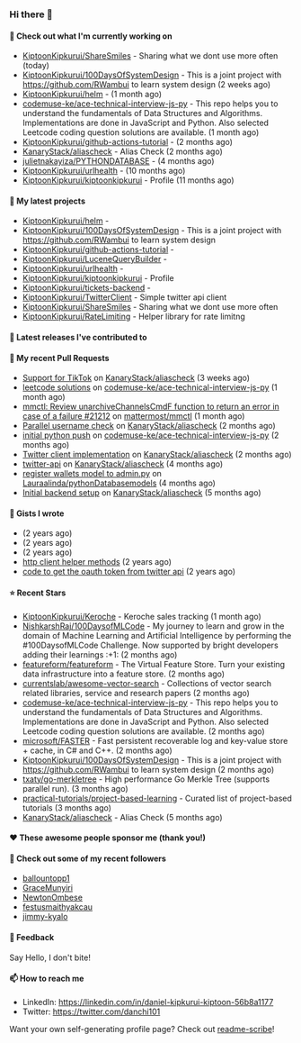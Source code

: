 
### Hi there 👋

#### 👷 Check out what I'm currently working on

- [KiptoonKipkurui/ShareSmiles](https://github.com/KiptoonKipkurui/ShareSmiles) - Sharing what we dont use more often (today)
- [KiptoonKipkurui/100DaysOfSystemDesign](https://github.com/KiptoonKipkurui/100DaysOfSystemDesign) - This is a joint project with https://github.com/RWambui to learn system design (2 weeks ago)
- [KiptoonKipkurui/helm](https://github.com/KiptoonKipkurui/helm) -  (1 month ago)
- [codemuse-ke/ace-technical-interview-js-py](https://github.com/codemuse-ke/ace-technical-interview-js-py) - This repo helps you to understand the fundamentals of Data Structures and Algorithms. Implementations are done in JavaScript and Python. Also selected Leetcode coding question solutions are available.  (1 month ago)
- [KiptoonKipkurui/github-actions-tutorial](https://github.com/KiptoonKipkurui/github-actions-tutorial) -  (2 months ago)
- [KanaryStack/aliascheck](https://github.com/KanaryStack/aliascheck) - Alias Check (2 months ago)
- [julietnakayiza/PYTHONDATABASE](https://github.com/julietnakayiza/PYTHONDATABASE) -  (4 months ago)
- [KiptoonKipkurui/urlhealth](https://github.com/KiptoonKipkurui/urlhealth) -  (10 months ago)
- [KiptoonKipkurui/kiptoonkipkurui](https://github.com/KiptoonKipkurui/kiptoonkipkurui) - Profile (11 months ago)

#### 🌱 My latest projects

- [KiptoonKipkurui/helm](https://github.com/KiptoonKipkurui/helm) - 
- [KiptoonKipkurui/100DaysOfSystemDesign](https://github.com/KiptoonKipkurui/100DaysOfSystemDesign) - This is a joint project with https://github.com/RWambui to learn system design
- [KiptoonKipkurui/github-actions-tutorial](https://github.com/KiptoonKipkurui/github-actions-tutorial) - 
- [KiptoonKipkurui/LuceneQueryBuilder](https://github.com/KiptoonKipkurui/LuceneQueryBuilder) - 
- [KiptoonKipkurui/urlhealth](https://github.com/KiptoonKipkurui/urlhealth) - 
- [KiptoonKipkurui/kiptoonkipkurui](https://github.com/KiptoonKipkurui/kiptoonkipkurui) - Profile
- [KiptoonKipkurui/tickets-backend](https://github.com/KiptoonKipkurui/tickets-backend) - 
- [KiptoonKipkurui/TwitterClient](https://github.com/KiptoonKipkurui/TwitterClient) - Simple twitter api client
- [KiptoonKipkurui/ShareSmiles](https://github.com/KiptoonKipkurui/ShareSmiles) - Sharing what we dont use more often
- [KiptoonKipkurui/RateLimiting](https://github.com/KiptoonKipkurui/RateLimiting) - Helper library for rate limitng 

#### 🔭 Latest releases I've contributed to


#### 🔨 My recent Pull Requests

- [Support for TikTok](https://github.com/KanaryStack/aliascheck/pull/59) on [KanaryStack/aliascheck](https://github.com/KanaryStack/aliascheck) (3 weeks ago)
- [leetcode solutions](https://github.com/codemuse-ke/ace-technical-interview-js-py/pull/26) on [codemuse-ke/ace-technical-interview-js-py](https://github.com/codemuse-ke/ace-technical-interview-js-py) (1 month ago)
- [mmctl: Review unarchiveChannelsCmdF function to return an error in case of a failure #21212](https://github.com/mattermost/mmctl/pull/572) on [mattermost/mmctl](https://github.com/mattermost/mmctl) (1 month ago)
- [Parallel username check](https://github.com/KanaryStack/aliascheck/pull/53) on [KanaryStack/aliascheck](https://github.com/KanaryStack/aliascheck) (2 months ago)
- [initial python push](https://github.com/codemuse-ke/ace-technical-interview-js-py/pull/25) on [codemuse-ke/ace-technical-interview-js-py](https://github.com/codemuse-ke/ace-technical-interview-js-py) (2 months ago)
- [Twitter client implementation](https://github.com/KanaryStack/aliascheck/pull/40) on [KanaryStack/aliascheck](https://github.com/KanaryStack/aliascheck) (2 months ago)
- [twitter-api](https://github.com/KanaryStack/aliascheck/pull/17) on [KanaryStack/aliascheck](https://github.com/KanaryStack/aliascheck) (4 months ago)
- [register wallets model to admin.py](https://github.com/Lauraalinda/pythonDatabasemodels/pull/1) on [Lauraalinda/pythonDatabasemodels](https://github.com/Lauraalinda/pythonDatabasemodels) (4 months ago)
- [Initial backend setup](https://github.com/KanaryStack/aliascheck/pull/7) on [KanaryStack/aliascheck](https://github.com/KanaryStack/aliascheck) (5 months ago)


#### 📓 Gists I wrote

- [](https://gist.github.com/75f8e6859120ff76384203162ff71031) (2 years ago)
- [](https://gist.github.com/36d123dbcfae3aa16c9fa05d14b77e70) (2 years ago)
- [](https://gist.github.com/03aa6a9e4d1f6e83ffe6ce69bac8ade0) (2 years ago)
- [http client helper methods](https://gist.github.com/42b4af13921bcb86f7f2aa61d76dc5f3) (2 years ago)
- [code to get the oauth token from twitter api](https://gist.github.com/4f857e433d186cdd79501c0bd4bff8b9) (2 years ago)

#### ⭐ Recent Stars

- [KiptoonKipkurui/Keroche](https://github.com/KiptoonKipkurui/Keroche) - Keroche sales tracking (1 month ago)
- [NishkarshRaj/100DaysofMLCode](https://github.com/NishkarshRaj/100DaysofMLCode) - My journey to learn and grow in the domain of Machine Learning and Artificial Intelligence by performing the #100DaysofMLCode Challenge. Now supported by bright developers adding their learnings :&#43;1: (2 months ago)
- [featureform/featureform](https://github.com/featureform/featureform) - The Virtual Feature Store. Turn your existing data infrastructure into a feature store. (2 months ago)
- [currentslab/awesome-vector-search](https://github.com/currentslab/awesome-vector-search) - Collections of vector search related libraries, service and research papers (2 months ago)
- [codemuse-ke/ace-technical-interview-js-py](https://github.com/codemuse-ke/ace-technical-interview-js-py) - This repo helps you to understand the fundamentals of Data Structures and Algorithms. Implementations are done in JavaScript and Python. Also selected Leetcode coding question solutions are available.  (2 months ago)
- [microsoft/FASTER](https://github.com/microsoft/FASTER) - Fast persistent recoverable log and key-value store &#43; cache, in C# and C&#43;&#43;. (2 months ago)
- [KiptoonKipkurui/100DaysOfSystemDesign](https://github.com/KiptoonKipkurui/100DaysOfSystemDesign) - This is a joint project with https://github.com/RWambui to learn system design (2 months ago)
- [txaty/go-merkletree](https://github.com/txaty/go-merkletree) - High performance Go Merkle Tree (supports parallel run). (3 months ago)
- [practical-tutorials/project-based-learning](https://github.com/practical-tutorials/project-based-learning) - Curated list of project-based tutorials (3 months ago)
- [KanaryStack/aliascheck](https://github.com/KanaryStack/aliascheck) - Alias Check (5 months ago)

#### ❤️ These awesome people sponsor me (thank you!)


#### 👯 Check out some of my recent followers

- [ballountopp1](https://github.com/ballountopp1)
- [GraceMunyiri](https://github.com/GraceMunyiri)
- [NewtonOmbese](https://github.com/NewtonOmbese)
- [festusmaithyakcau](https://github.com/festusmaithyakcau)
- [jimmy-kyalo](https://github.com/jimmy-kyalo)

#### 💬 Feedback

Say Hello, I don't bite!

#### 📫 How to reach me
- LinkedIn: https://linkedin.com/in/daniel-kipkurui-kiptoon-56b8a1177
- Twitter: https://twitter.com/danchi101


Want your own self-generating profile page? Check out [readme-scribe](https://github.com/muesli/readme-scribe)!
